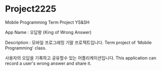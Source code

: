# Project2225
Mobile Programming Term Project YS&amp;SH

App Name : 오답왕 (King of Wrong Answer)

Description :
모바일 프로그래밍 기말 프로젝트입니다.
Term project of 'Mobile Programming' class.

사용자의 오답을 기록하고 공유할수 있는 어플리케이션입니다.
This application can record a user's wrong answer and share it.
